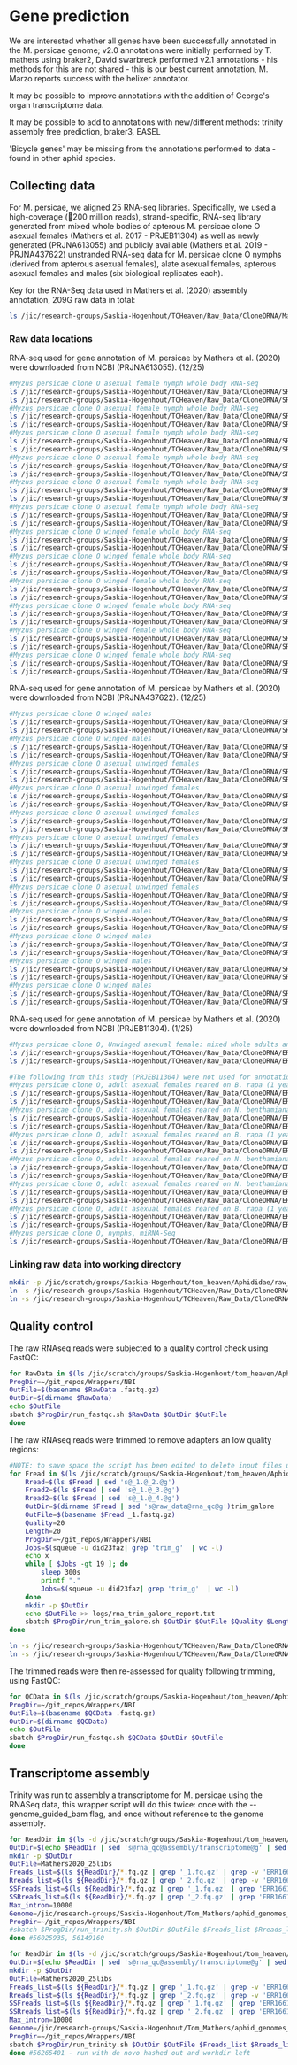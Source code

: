 # Gene prediction
We are interested whether all genes have been successfully annotated in the M. persicae genome; v2.0 annotations were initially performed by T. mathers using braker2, David swarbreck performed v2.1 annotations - his methods for this are not shared - this is our best current annotation, M. Marzo reports success with the helixer annotator.

It may be possible to improve annotations with the addition of George's organ transcriptome data.

It may be possible to add to annotations with new/different methods: trinity assembly free prediction, braker3, EASEL

'Bicycle genes' may be missing from the annotations performed to data - found in other aphid species.

## Collecting data
For M. persicae, we aligned 25 RNA-seq libraries. Specifically, we used a high-coverage (200 million reads), strand-specific, RNA-seq library generated from mixed whole bodies of apterous M. persicae clone O asexual females (Mathers et al. 2017 - PRJEB11304) as well as newly generated (PRJNA613055) and publicly available (Mathers et al. 2019 - PRJNA437622) unstranded RNA-seq data for M. persicae clone O nymphs (derived from apterous asexual females), alate asexual females, apterous asexual females and males (six biological replicates each).

Key for the RNA-Seq data used in Mathers et al. (2020) assembly annotation, 209G raw data in total:
```bash
ls /jic/research-groups/Saskia-Hogenhout/TCHeaven/Raw_Data/CloneORNA/Mathers_2020_RNA_datasets.xlsx
```
### Raw data locations
RNA-seq used for gene annotation of M. persicae by Mathers et al. (2020) were downloaded from NCBI (PRJNA613055). (12/25)
```bash
#Myzus persicae clone O asexual female nymph whole body RNA-seq
ls /jic/research-groups/Saskia-Hogenhout/TCHeaven/Raw_Data/CloneORNA/SRR11322156_1.fastq.gz
ls /jic/research-groups/Saskia-Hogenhout/TCHeaven/Raw_Data/CloneORNA/SRR11322156_2.fastq.gz
#Myzus persicae clone O asexual female nymph whole body RNA-seq
ls /jic/research-groups/Saskia-Hogenhout/TCHeaven/Raw_Data/CloneORNA/SRR11322157_1.fastq.gz
ls /jic/research-groups/Saskia-Hogenhout/TCHeaven/Raw_Data/CloneORNA/SRR11322157_2.fastq.gz
#Myzus persicae clone O asexual female nymph whole body RNA-seq
ls /jic/research-groups/Saskia-Hogenhout/TCHeaven/Raw_Data/CloneORNA/SRR11322159_1.fastq.gz
ls /jic/research-groups/Saskia-Hogenhout/TCHeaven/Raw_Data/CloneORNA/SRR11322159_2.fastq.gz
#Myzus persicae clone O asexual female nymph whole body RNA-seq
ls /jic/research-groups/Saskia-Hogenhout/TCHeaven/Raw_Data/CloneORNA/SRR11322160_1.fastq.gz
ls /jic/research-groups/Saskia-Hogenhout/TCHeaven/Raw_Data/CloneORNA/SRR11322160_2.fastq.gz
#Myzus persicae clone O asexual female nymph whole body RNA-seq
ls /jic/research-groups/Saskia-Hogenhout/TCHeaven/Raw_Data/CloneORNA/SRR11322161_1.fastq.gz
ls /jic/research-groups/Saskia-Hogenhout/TCHeaven/Raw_Data/CloneORNA/SRR11322161_2.fastq.gz
#Myzus persicae clone O asexual female nymph whole body RNA-seq
ls /jic/research-groups/Saskia-Hogenhout/TCHeaven/Raw_Data/CloneORNA/SRR11322162_1.fastq.gz
ls /jic/research-groups/Saskia-Hogenhout/TCHeaven/Raw_Data/CloneORNA/SRR11322162_2.fastq.gz
#Myzus persicae clone O winged female whole body RNA-seq
ls /jic/research-groups/Saskia-Hogenhout/TCHeaven/Raw_Data/CloneORNA/SRR11322163_1.fastq.gz
ls /jic/research-groups/Saskia-Hogenhout/TCHeaven/Raw_Data/CloneORNA/SRR11322163_2.fastq.gz
#Myzus persicae clone O winged female whole body RNA-seq
ls /jic/research-groups/Saskia-Hogenhout/TCHeaven/Raw_Data/CloneORNA/SRR11322164_1.fastq.gz
ls /jic/research-groups/Saskia-Hogenhout/TCHeaven/Raw_Data/CloneORNA/SRR11322164_2.fastq.gz
#Myzus persicae clone O winged female whole body RNA-seq
ls /jic/research-groups/Saskia-Hogenhout/TCHeaven/Raw_Data/CloneORNA/SRR11322165_1.fastq.gz
ls /jic/research-groups/Saskia-Hogenhout/TCHeaven/Raw_Data/CloneORNA/SRR11322165_2.fastq.gz
#Myzus persicae clone O winged female whole body RNA-seq
ls /jic/research-groups/Saskia-Hogenhout/TCHeaven/Raw_Data/CloneORNA/SRR11322166_1.fastq.gz
ls /jic/research-groups/Saskia-Hogenhout/TCHeaven/Raw_Data/CloneORNA/SRR11322166_2.fastq.gz
#Myzus persicae clone O winged female whole body RNA-seq
ls /jic/research-groups/Saskia-Hogenhout/TCHeaven/Raw_Data/CloneORNA/SRR11322167_1.fastq.gz
ls /jic/research-groups/Saskia-Hogenhout/TCHeaven/Raw_Data/CloneORNA/SRR11322167_2.fastq.gz
#Myzus persicae clone O winged female whole body RNA-seq
ls /jic/research-groups/Saskia-Hogenhout/TCHeaven/Raw_Data/CloneORNA/SRR11322168_1.fastq.gz
ls /jic/research-groups/Saskia-Hogenhout/TCHeaven/Raw_Data/CloneORNA/SRR11322168_2.fastq.gz
```
RNA-seq used for gene annotation of M. persicae by Mathers et al. (2020) were downloaded from NCBI (PRJNA437622). (12/25)
```bash
#Myzus persicae clone O winged males
ls /jic/research-groups/Saskia-Hogenhout/TCHeaven/Raw_Data/CloneORNA/SRR6821683_1.fastq.gz
ls /jic/research-groups/Saskia-Hogenhout/TCHeaven/Raw_Data/CloneORNA/SRR6821683_2.fastq.gz 
#Myzus persicae clone O winged males
ls /jic/research-groups/Saskia-Hogenhout/TCHeaven/Raw_Data/CloneORNA/SRR6821684_1.fastq.gz 
ls /jic/research-groups/Saskia-Hogenhout/TCHeaven/Raw_Data/CloneORNA/SRR6821684_2.fastq.gz 
#Myzus persicae clone O asexual unwinged females
ls /jic/research-groups/Saskia-Hogenhout/TCHeaven/Raw_Data/CloneORNA/SRR6821685_1.fastq.gz
ls /jic/research-groups/Saskia-Hogenhout/TCHeaven/Raw_Data/CloneORNA/SRR6821685_2.fastq.gz 
#Myzus persicae clone O asexual unwinged females
ls /jic/research-groups/Saskia-Hogenhout/TCHeaven/Raw_Data/CloneORNA/SRR6821686_1.fastq.gz
ls /jic/research-groups/Saskia-Hogenhout/TCHeaven/Raw_Data/CloneORNA/SRR6821686_2.fastq.gz 
#Myzus persicae clone O asexual unwinged females
ls /jic/research-groups/Saskia-Hogenhout/TCHeaven/Raw_Data/CloneORNA/SRR6821687_1.fastq.gz 
ls /jic/research-groups/Saskia-Hogenhout/TCHeaven/Raw_Data/CloneORNA/SRR6821687_2.fastq.gz
#Myzus persicae clone O asexual unwinged females
ls /jic/research-groups/Saskia-Hogenhout/TCHeaven/Raw_Data/CloneORNA/SRR6821688_1.fastq.gz
ls /jic/research-groups/Saskia-Hogenhout/TCHeaven/Raw_Data/CloneORNA/SRR6821688_2.fastq.gz 
#Myzus persicae clone O asexual unwinged females
ls /jic/research-groups/Saskia-Hogenhout/TCHeaven/Raw_Data/CloneORNA/SRR6821689_1.fastq.gz
ls /jic/research-groups/Saskia-Hogenhout/TCHeaven/Raw_Data/CloneORNA/SRR6821689_2.fastq.gz 
#Myzus persicae clone O asexual unwinged females
ls /jic/research-groups/Saskia-Hogenhout/TCHeaven/Raw_Data/CloneORNA/SRR6821690_1.fastq.gz
ls /jic/research-groups/Saskia-Hogenhout/TCHeaven/Raw_Data/CloneORNA/SRR6821690_2.fastq.gz 
#Myzus persicae clone O winged males
ls /jic/research-groups/Saskia-Hogenhout/TCHeaven/Raw_Data/CloneORNA/SRR6821691_1.fastq.gz
ls /jic/research-groups/Saskia-Hogenhout/TCHeaven/Raw_Data/CloneORNA/SRR6821691_2.fastq.gz 
#Myzus persicae clone O winged males
ls /jic/research-groups/Saskia-Hogenhout/TCHeaven/Raw_Data/CloneORNA/SRR6821692_1.fastq.gz
ls /jic/research-groups/Saskia-Hogenhout/TCHeaven/Raw_Data/CloneORNA/SRR6821692_2.fastq.gz 
#Myzus persicae clone O winged males
ls /jic/research-groups/Saskia-Hogenhout/TCHeaven/Raw_Data/CloneORNA/SRR6821693_1.fastq.gz
ls /jic/research-groups/Saskia-Hogenhout/TCHeaven/Raw_Data/CloneORNA/SRR6821693_2.fastq.gz  
#Myzus persicae clone O winged males
ls /jic/research-groups/Saskia-Hogenhout/TCHeaven/Raw_Data/CloneORNA/SRR6821694_1.fastq.gz
ls /jic/research-groups/Saskia-Hogenhout/TCHeaven/Raw_Data/CloneORNA/SRR6821694_2.fastq.gz
```
RNA-seq used for gene annotation of M. persicae by Mathers et al. (2020) were downloaded from NCBI (PRJEB11304). (1/25)
```bash
#Myzus persicae clone O, Unwinged asexual female: mixed whole adults and nymphs - Illumina HiSeq 2000 SS PE 
ls /jic/research-groups/Saskia-Hogenhout/TCHeaven/Raw_Data/CloneORNA/ERR1661483_1.fastq.gz
ls /jic/research-groups/Saskia-Hogenhout/TCHeaven/Raw_Data/CloneORNA/ERR1661483_2.fastq.gz  

#The following from this study (PRJEB11304) were not used for annotation by Mathers et al. (2020)
#Myzus persicae clone O, adult asexual females reared on B. rapa (1 year) - Cb3
ls /jic/research-groups/Saskia-Hogenhout/TCHeaven/Raw_Data/CloneORNA/ERR1661479_1.fastq.gz
ls /jic/research-groups/Saskia-Hogenhout/TCHeaven/Raw_Data/CloneORNA/ERR1661479_2.fastq.gz
#Myzus persicae clone O, adult asexual females reared on N. benthamiana (1 year) - Nb1
ls /jic/research-groups/Saskia-Hogenhout/TCHeaven/Raw_Data/CloneORNA/ERR1661478_1.fastq.gz
ls /jic/research-groups/Saskia-Hogenhout/TCHeaven/Raw_Data/CloneORNA/ERR1661478_2.fastq.gz
#Myzus persicae clone O, adult asexual females reared on B. rapa (1 year) - Cb1
ls /jic/research-groups/Saskia-Hogenhout/TCHeaven/Raw_Data/CloneORNA/ERR1661477_1.fastq.gz
ls /jic/research-groups/Saskia-Hogenhout/TCHeaven/Raw_Data/CloneORNA/ERR1661477_2.fastq.gz
#Myzus persicae clone O, adult asexual females reared on N. benthamiana (1 year) - Nb4
ls /jic/research-groups/Saskia-Hogenhout/TCHeaven/Raw_Data/CloneORNA/ERR1661482_1.fastq.gz
ls /jic/research-groups/Saskia-Hogenhout/TCHeaven/Raw_Data/CloneORNA/ERR1661482_2.fastq.gz
#Myzus persicae clone O, adult asexual females reared on N. benthamiana (1 year) - Nb2
ls /jic/research-groups/Saskia-Hogenhout/TCHeaven/Raw_Data/CloneORNA/ERR1661480_1.fastq.gz
ls /jic/research-groups/Saskia-Hogenhout/TCHeaven/Raw_Data/CloneORNA/ERR1661480_2.fastq.gz
#Myzus persicae clone O, adult asexual females reared on B. rapa (1 year) - Cb4
ls /jic/research-groups/Saskia-Hogenhout/TCHeaven/Raw_Data/CloneORNA/ERR1661481_1.fastq.gz
ls /jic/research-groups/Saskia-Hogenhout/TCHeaven/Raw_Data/CloneORNA/ERR1661481_2.fastq.gz
#Myzus persicae clone O, nymphs, miRNA-Seq
ls /jic/research-groups/Saskia-Hogenhout/TCHeaven/Raw_Data/CloneORNA/ERR1637389.fastq.gz
```
### Linking raw data into working directory
```bash
mkdir -p /jic/scratch/groups/Saskia-Hogenhout/tom_heaven/Aphididae/raw_data/Myzus/persicae/RNA_Seq/Mathers2020
ln -s /jic/research-groups/Saskia-Hogenhout/TCHeaven/Raw_Data/CloneORNA/SRR* /jic/scratch/groups/Saskia-Hogenhout/tom_heaven/Aphididae/raw_data/Myzus/persicae/RNA_Seq/Mathers2020/.
ln -s /jic/research-groups/Saskia-Hogenhout/TCHeaven/Raw_Data/CloneORNA/ERR1661483* /jic/scratch/groups/Saskia-Hogenhout/tom_heaven/Aphididae/raw_data/Myzus/persicae/RNA_Seq/Mathers2020/.
```
## Quality control
The raw RNAseq reads were subjected to a quality control check using FastQC:
```bash
for RawData in $(ls /jic/scratch/groups/Saskia-Hogenhout/tom_heaven/Aphididae/raw_data/Myzus/persicae/RNA_Seq/Mathers2020/*.fastq.gz); do
ProgDir=~/git_repos/Wrappers/NBI
OutFile=$(basename $RawData .fastq.gz)
OutDir=$(dirname $RawData)
echo $OutFile
sbatch $ProgDir/run_fastqc.sh $RawData $OutDir $OutFile
done
```
The raw RNAseq reads were trimmed to remove adapters an low quality regions:
```bash
#NOTE: to save space the script has been edited to delete input files upon production of outputs. - make sure that you check that it runs correctly first before deleting all input data - in this case only the symlinks should be deleted, these will be replaced afterwards
for Fread in $(ls /jic/scratch/groups/Saskia-Hogenhout/tom_heaven/Aphididae/raw_data/Myzus/persicae/RNA_Seq/Mathers2020/*1.fastq.gz); do
    Rread=$(ls $Fread | sed 's@_1.@_2.@g')
    Fread2=$(ls $Fread | sed 's@_1.@_3.@g')
    Rread2=$(ls $Fread | sed 's@_1.@_4.@g')
    OutDir=$(dirname $Fread | sed 's@raw_data@rna_qc@g')trim_galore
    OutFile=$(basename $Fread _1.fastq.gz)
    Quality=20
    Length=20
    ProgDir=~/git_repos/Wrappers/NBI
    Jobs=$(squeue -u did23faz| grep 'trim_g'  | wc -l)
    echo x
    while [ $Jobs -gt 19 ]; do
        sleep 300s
        printf "."
        Jobs=$(squeue -u did23faz| grep 'trim_g'  | wc -l)
    done
    mkdir -p $OutDir
    echo $OutFile >> logs/rna_trim_galore_report.txt
    sbatch $ProgDir/run_trim_galore.sh $OutDir $OutFile $Quality $Length $Fread $Rread $Fread2 $Rread2  2>&1 >> logs/rna_trim_galore_report.txt
done

ln -s /jic/research-groups/Saskia-Hogenhout/TCHeaven/Raw_Data/CloneORNA/SRR* /jic/scratch/groups/Saskia-Hogenhout/tom_heaven/Aphididae/raw_data/Myzus/persicae/RNA_Seq/Mathers2020/.
ln -s /jic/research-groups/Saskia-Hogenhout/TCHeaven/Raw_Data/CloneORNA/ERR1661483* /jic/scratch/groups/Saskia-Hogenhout/tom_heaven/Aphididae/raw_data/Myzus/persicae/RNA_Seq/Mathers2020/.
```
The trimmed reads were then re-assessed for quality following trimming, using FastQC:
```bash
for QCData in $(ls /jic/scratch/groups/Saskia-Hogenhout/tom_heaven/Aphididae/rna_qc/Myzus/persicae/RNA_Seq/Mathers2020/trim_galore/*.fq.gz); do
ProgDir=~/git_repos/Wrappers/NBI
OutFile=$(basename $QCData .fastq.gz)
OutDir=$(dirname $QCData)
echo $OutFile
sbatch $ProgDir/run_fastqc.sh $QCData $OutDir $OutFile
done
```
## Transcriptome assembly
Trinity was run to assembly a transcriptome for M. persicae using the RNASeq data, this wrapper script will do this twice: once with the --genome_guided_bam flag, and once without reference to the genome assembly.
```bash
for ReadDir in $(ls -d /jic/scratch/groups/Saskia-Hogenhout/tom_heaven/Aphididae/rna_qc/Myzus/persicae/RNA_Seq/Mathers2020/trim_galore); do
OutDir=$(echo $ReadDir | sed 's@rna_qc@assembly/transcriptome@g' | sed 's@RNA_Seq/Mathers2020/trim_galore@trinity_2.9.1@g')
mkdir -p $OutDir
OutFile=Mathers2020_25libs
Freads_list=$(ls ${ReadDir}/*.fq.gz | grep '_1.fq.gz' | grep -v 'ERR1661483' | tr '\n' ','| sed 's/,$//')
Rreads_list=$(ls ${ReadDir}/*.fq.gz | grep '_2.fq.gz' | grep -v 'ERR1661483' | tr '\n' ','| sed 's/,$//')
SSFreads_list=$(ls ${ReadDir}/*.fq.gz | grep '_1.fq.gz' | grep 'ERR1661483' | tr '\n' ','| sed 's/,$//')
SSRreads_list=$(ls ${ReadDir}/*.fq.gz | grep '_2.fq.gz' | grep 'ERR1661483' | tr '\n' ','| sed 's/,$//')
Max_intron=10000
Genome=/jic/research-groups/Saskia-Hogenhout/Tom_Mathers/aphid_genomes_db/Myzus_persicae/O_v2/Myzus_persicae_O_v2.0.scaffolds.fa
ProgDir=~/git_repos/Wrappers/NBI
#sbatch $ProgDir/run_trinity.sh $OutDir $OutFile $Freads_list $Rreads_list $SSFreads_list $SSRreads_list $Max_intron $Genome
done #56025935, 56149160

for ReadDir in $(ls -d /jic/scratch/groups/Saskia-Hogenhout/tom_heaven/Aphididae/rna_qc/Myzus/persicae/RNA_Seq/Mathers2020/trim_galore); do
OutDir=$(echo $ReadDir | sed 's@rna_qc@assembly/transcriptome@g' | sed 's@RNA_Seq/Mathers2020/trim_galore@trinity_2.9.1@g')
mkdir -p $OutDir
OutFile=Mathers2020_25libs
Freads_list=$(ls ${ReadDir}/*.fq.gz | grep '_1.fq.gz' | grep -v 'ERR1661483' | tr '\n' ','| sed 's/,$//')
Rreads_list=$(ls ${ReadDir}/*.fq.gz | grep '_2.fq.gz' | grep -v 'ERR1661483' | tr '\n' ','| sed 's/,$//')
SSFreads_list=$(ls ${ReadDir}/*.fq.gz | grep '_1.fq.gz' | grep 'ERR1661483' | tr '\n' ','| sed 's/,$//')
SSRreads_list=$(ls ${ReadDir}/*.fq.gz | grep '_2.fq.gz' | grep 'ERR1661483' | tr '\n' ','| sed 's/,$//')
Max_intron=10000
Genome=/jic/research-groups/Saskia-Hogenhout/Tom_Mathers/aphid_genomes_db/Myzus_persicae/O_v2/Myzus_persicae_O_v2.0.scaffolds.fa
ProgDir=~/git_repos/Wrappers/NBI
sbatch $ProgDir/run_trinity.sh $OutDir $OutFile $Freads_list $Rreads_list $SSFreads_list $SSRreads_list $Max_intron $Genome
done #56265401 - run with de novo hashed out and workdir left
```
